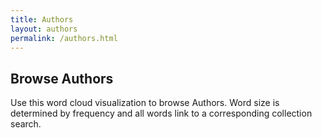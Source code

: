 ```yaml
---
title: Authors
layout: authors
permalink: /authors.html
---
```


## Browse Authors

Use this word cloud visualization to browse Authors.
Word size is determined by frequency and all words link to a corresponding collection search.
